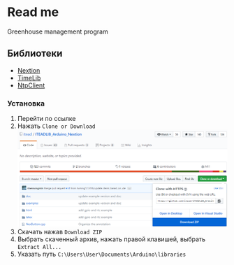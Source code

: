 # Read me
Greenhouse management program

## Библиотеки

- [Nextion](https://github.com/itead/ITEADLIB_Arduino_Nextion)
- [TimeLib](https://github.com/PaulStoffregen/Time)
- [NtpClient](https://github.com/gmag11/NtpClient)

### Установка

1. Перейти по ссылке
1. Нажать `Clone or Download`
   ![Download](download.png)
1. Скачать нажав `Download ZIP`
1. Выбрать скаченный архив, нажать правой клавишей, выбрать `Extract All...`
1. Указать путь `C:\Users\User\Documents\Arduino\libraries`